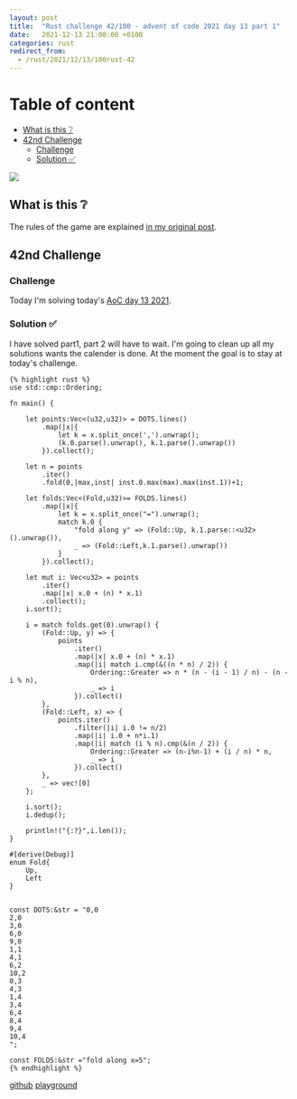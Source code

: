 ```yaml
---
layout: post
title:  "Rust challenge 42/100 - advent of code 2021 day 13 part 1"
date:   2021-12-13 21:00:00 +0100
categories: rust
redirect_from:
  - /rust/2021/12/13/100rust-42
---
```



#  Table of content
<!-- MarkdownTOC autolink="true" -->

- [What is this :grey_question:](#what-is-this-grey_question)
- [42nd Challenge](#42nd-challenge)
	- [Challenge](#challenge)
	- [Solution :white_check_mark:](#solution-white_check_mark)

<!-- /MarkdownTOC -->
![](/assets/img/aoc-squid2.png)
## What is this :grey_question: 

The rules of the game are explained [in my original post](https://maebli.github.io/rust/2021/10/18/100rust.html). 

## 42nd Challenge
### Challenge

Today I'm solving today's [AoC day 13 2021](https://adventofcode.com/2021/day/13).

### Solution :white_check_mark:

I have solved part1, part 2 will have to wait. I'm going to clean up all my solutions wants the calender is done. At the moment the goal is to stay at today's challenge. 

	{% highlight rust %}
	use std::cmp::Ordering;

	fn main() {

	    let points:Vec<(u32,u32)> = DOTS.lines()
	        .map(|x|{
	            let k = x.split_once(',').unwrap();
	            (k.0.parse().unwrap(), k.1.parse().unwrap())
	        }).collect();

	    let n = points
	        .iter()
	        .fold(0,|max,inst| inst.0.max(max).max(inst.1))+1;

	    let folds:Vec<(Fold,u32)>= FOLDS.lines()
	        .map(|x|{
	            let k = x.split_once("=").unwrap();
	            match k.0 {
	                "fold along y" => (Fold::Up, k.1.parse::<u32>().unwrap()),
	                _ => (Fold::Left,k.1.parse().unwrap())
	            }
	        }).collect();

	    let mut i: Vec<u32> = points
	        .iter()
	        .map(|x| x.0 + (n) * x.1)
	        .collect();
	    i.sort();

	    i = match folds.get(0).unwrap() {
	        (Fold::Up, y) => {
	            points
	                .iter()
	                .map(|x| x.0 + (n) * x.1)
	                .map(|i| match i.cmp(&((n * n) / 2)) {
	                    Ordering::Greater => n * (n - (i - 1) / n) - (n - i % n),
	                    _ => i
	                }).collect()
	        },
	        (Fold::Left, x) => {
	            points.iter()
	                .filter(|i| i.0 != n/2)
	                .map(|i| i.0 + n*i.1)
	                .map(|i| match (i % n).cmp(&(n / 2)) {
	                    Ordering::Greater => (n-i%n-1) + (i / n) * n,
	                    _ => i
	                }).collect()
	        },
	        _ => vec![0]
	    };

	    i.sort();
	    i.dedup();

	    println!("{:?}",i.len());
	}

	#[derive(Debug)]
	enum Fold{
	    Up,
	    Left
	}


	const DOTS:&str = "0,0
	2,0
	3,0
	6,0
	9,0
	1,1
	4,1
	6,2
	10,2
	0,3
	4,3
	1,4
	3,4
	6,4
	8,4
	9,4
	10,4
	";

	const FOLDS:&str ="fold along x=5";
	{% endhighlight %}

[github](https://github.com/maebli/100rustsnippets/tree/master/aoc-2021-day13)
[playground](https://play.rust-lang.org/?version=stable&edition=2021&gist=d94d3b10ca62f0eb8f1674c1463cb8db)

